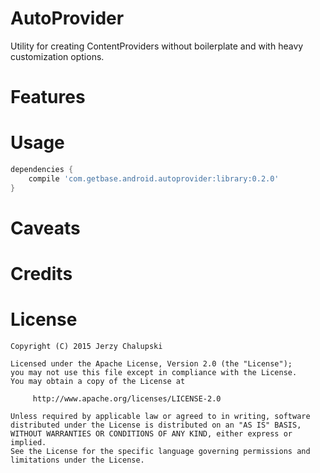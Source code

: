 AutoProvider
============
Utility for creating ContentProviders without boilerplate and with heavy customization options.

Features
========

Usage
=====
```groovy
dependencies {
    compile 'com.getbase.android.autoprovider:library:0.2.0'
}
```

Caveats
=======

Credits
=======

License
=======

    Copyright (C) 2015 Jerzy Chalupski

    Licensed under the Apache License, Version 2.0 (the "License");
    you may not use this file except in compliance with the License.
    You may obtain a copy of the License at

         http://www.apache.org/licenses/LICENSE-2.0

    Unless required by applicable law or agreed to in writing, software
    distributed under the License is distributed on an "AS IS" BASIS,
    WITHOUT WARRANTIES OR CONDITIONS OF ANY KIND, either express or implied.
    See the License for the specific language governing permissions and
    limitations under the License.
